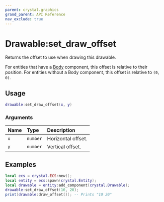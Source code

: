 ```yaml
---
parent: crystal.graphics
grand_parent: API Reference
nav_exclude: true
---
```


# Drawable:set_draw_offset

Returns the offset to use when drawing this drawable.

For entities that have a [Body](/crystal/api/physics/body) component, this offset is relative to their position. For entities without a Body component, this offset is relative to `(0, 0)`.

## Usage

```lua
drawable:set_draw_offset(x, y)
```

### Arguments

| Name | Type     | Description        |
| :--- | :------- | :----------------- |
| `x`  | `number` | Horizontal offset. |
| `y`  | `number` | Vertical offset.   |

## Examples

```lua
local ecs = crystal.ECS:new();
local entity = ecs:spawn(crystal.Entity);
local drawable = entity:add_component(crystal.Drawable);
drawable:set_draw_offset(10, 20);
print(drawable:draw_offset()); -- Prints "10 20"
```
